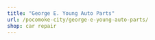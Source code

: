 ```yaml
---
title: "George E. Young Auto Parts"
url: /pocomoke-city/george-e-young-auto-parts/
shop: car repair
---
```

